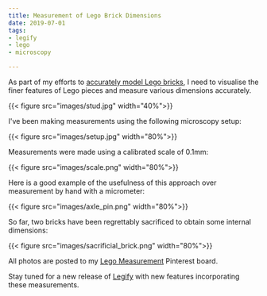 ```yaml
---
title: Measurement of Lego Brick Dimensions
date: 2019-07-01
tags: 
- legify
- lego
- microscopy 

---
```


As part of my efforts to [accurately model Lego bricks](https://github.com/vectronic/freecad-legify-macros), 
I need to visualise the finer features of Lego pieces and measure various dimensions accurately.

{{< figure src="images/stud.jpg" width="40%">}}

<!--more-->

I've been making measurements using the following microscopy setup:  

{{< figure src="images/setup.jpg" width="80%">}}

Measurements were made using a calibrated scale of 0.1mm:

{{< figure src="images/scale.png" width="80%">}}

Here is a good example of the usefulness of this approach over measurement by hand with a micrometer:

{{< figure src="images/axle_pin.png" width="80%">}}

So far, two bricks have been regrettably sacrificed to obtain some internal dimensions:

{{< figure src="images/sacrificial_brick.png" width="80%">}}

All photos are posted to my [Lego Measurement](https://www.pinterest.co.uk/vectronic/lego-measurement) Pinterest board.

Stay tuned for a new release of [Legify](https://github.com/vectronic/freecad-legify-macros) with new features
incorporating these measurements.
